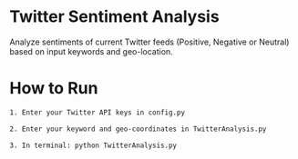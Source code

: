 # Twitter Sentiment Analysis
Analyze sentiments of current Twitter feeds (Positive, Negative or Neutral) based on input keywords and geo-location.

# How to Run
```sh
1. Enter your Twitter API keys in config.py

2. Enter your keyword and geo-coordinates in TwitterAnalysis.py

3. In terminal: python TwitterAnalysis.py
```
